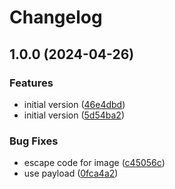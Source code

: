 # Changelog

## 1.0.0 (2024-04-26)


### Features

* initial version ([46e4dbd](https://github.com/entur/gha-slack/commit/46e4dbd2790cfbd88a9fe60bfb3b60a7aeec1cef))
* initial version ([5d54ba2](https://github.com/entur/gha-slack/commit/5d54ba23401ca958b187d6a22cbbf41e4a311001))


### Bug Fixes

* escape code for image ([c45056c](https://github.com/entur/gha-slack/commit/c45056c67352b5280cff00aecf4f629b39397e37))
* use payload ([0fca4a2](https://github.com/entur/gha-slack/commit/0fca4a2669ff3aff3dcf61521012e3866840ab13))
